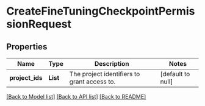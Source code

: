 # CreateFineTuningCheckpointPermissionRequest
## Properties

| Name | Type | Description | Notes |
|------------ | ------------- | ------------- | -------------|
| **project\_ids** | **List** | The project identifiers to grant access to. | [default to null] |

[[Back to Model list]](../README.md#documentation-for-models) [[Back to API list]](../README.md#documentation-for-api-endpoints) [[Back to README]](../README.md)

